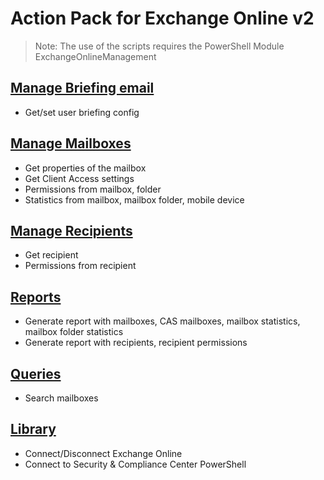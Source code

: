 # Action Pack for Exchange Online v2

> Note: The use of the scripts requires the PowerShell Module ExchangeOnlineManagement

## [Manage Briefing email](./BriefingEmail)

+ Get/set user briefing config

## [Manage Mailboxes](./MailBoxes)

+ Get properties of the mailbox
+ Get Client Access settings
+ Permissions from mailbox, folder
+ Statistics from mailbox, mailbox folder, mobile device

## [Manage Recipients](./Recipients)

+ Get recipient
+ Permissions from recipient

## [Reports](./_REPORTS_)

+ Generate report with mailboxes, CAS mailboxes, mailbox statistics, mailbox folder statistics
+ Generate report with recipients, recipient permissions

## [Queries](./_QUERY_)

+ Search mailboxes

## [Library](./_LIB_)

+ Connect/Disconnect Exchange Online
+ Connect to Security & Compliance Center PowerShell